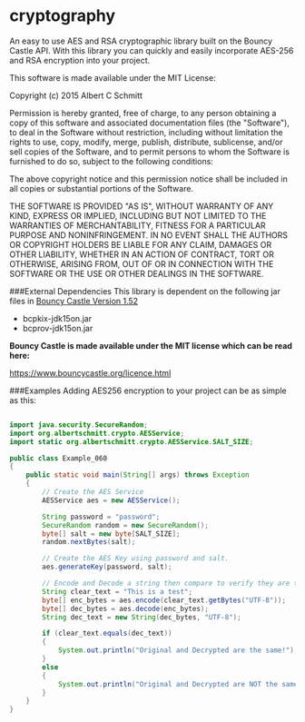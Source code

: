 # cryptography

An easy to use AES and RSA cryptographic library built on the Bouncy Castle API.  With this library you can quickly and easily incorporate AES-256 and RSA encryption into your project.

This software is made available under the MIT License:

Copyright (c) 2015 Albert C Schmitt

Permission is hereby granted, free of charge, to any person obtaining a copy
of this software and associated documentation files (the "Software"), to deal
in the Software without restriction, including without limitation the rights
to use, copy, modify, merge, publish, distribute, sublicense, and/or sell
copies of the Software, and to permit persons to whom the Software is
furnished to do so, subject to the following conditions:

The above copyright notice and this permission notice shall be included in
all copies or substantial portions of the Software.

THE SOFTWARE IS PROVIDED "AS IS", WITHOUT WARRANTY OF ANY KIND, EXPRESS OR
IMPLIED, INCLUDING BUT NOT LIMITED TO THE WARRANTIES OF MERCHANTABILITY,
FITNESS FOR A PARTICULAR PURPOSE AND NONINFRINGEMENT. IN NO EVENT SHALL THE
AUTHORS OR COPYRIGHT HOLDERS BE LIABLE FOR ANY CLAIM, DAMAGES OR OTHER
LIABILITY, WHETHER IN AN ACTION OF CONTRACT, TORT OR OTHERWISE, ARISING FROM,
OUT OF OR IN CONNECTION WITH THE SOFTWARE OR THE USE OR OTHER DEALINGS IN
THE SOFTWARE.

###External Dependencies
This library is dependent on the following jar files in <a href="http://www.bouncycastle.org" target="_blank">Bouncy Castle Version 1.52</a>

* bcpkix-jdk15on.jar
* bcprov-jdk15on.jar

**Bouncy Castle is made available under the MIT license which can be read here:**

<a href="https://www.bouncycastle.org/licence.html" target="_blank">https://www.bouncycastle.org/licence.html</a>

###Examples
Adding AES256 encryption to your project can be as simple as this:
```java

import java.security.SecureRandom;
import org.albertschmitt.crypto.AESService;
import static org.albertschmitt.crypto.AESService.SALT_SIZE;

public class Example_060
{
	public static void main(String[] args) throws Exception
	{
		// Create the AES Service
		AESService aes = new AESService();

		String password = "password";
		SecureRandom random = new SecureRandom();
		byte[] salt = new byte[SALT_SIZE];
		random.nextBytes(salt);

		// Create the AES Key using password and salt.
		aes.generateKey(password, salt);

		// Encode and Decode a string then compare to verify they are the same.
		String clear_text = "This is a test";
		byte[] enc_bytes = aes.encode(clear_text.getBytes("UTF-8"));
		byte[] dec_bytes = aes.decode(enc_bytes);
		String dec_text = new String(dec_bytes, "UTF-8");

		if (clear_text.equals(dec_text))
		{
			System.out.println("Original and Decrypted are the same!");
		}
		else
		{
			System.out.println("Original and Decrypted are NOT the same!");
		}
	}
}
```
